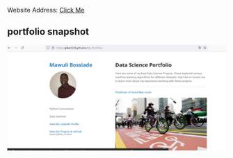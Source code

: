 Website Address: [Click Me](https://gilbert228.github.io/Portfolio/)

## portfolio snapshot

<img src="https://github.com/Gilbert228/Portfolio/blob/main/images/portfolio_snap.PNG"></a>
